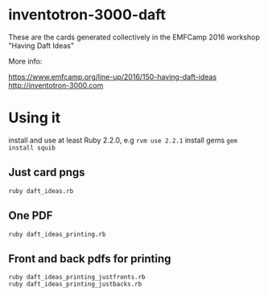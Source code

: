 # inventotron-3000-daft

These are the cards generated collectively in the EMFCamp 2016 workshop 
"Having Daft Ideas"

More info: 

https://www.emfcamp.org/line-up/2016/150-having-daft-ideas
http://inventotron-3000.com


# Using it

install and use at least Ruby 2.2.0, e.g `rvm use 2.2.1`
install gems `gem install squib`

## Just card pngs

    ruby daft_ideas.rb 

## One PDF

    ruby daft_ideas_printing.rb

## Front and back pdfs for printing

    ruby daft_ideas_printing_justfronts.rb
    ruby daft_ideas_printing_justbacks.rb
